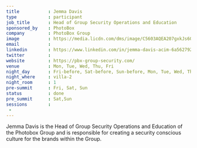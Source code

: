 ```yaml
---
title           : Jemma Davis
type            : participant
job_title       : Head of Group Security Operations and Education
sponsored_by    : PhotoBox
company         : PhotoBox Group
image           : https://media.licdn.com/dms/image/C5603AQEA207gxkJs6Q/profile-displayphoto-shrink_200_200/0?e=1554336000&v=beta&t=teRMjxmGfORsQHl8SmF7EkwFpuUtMiJYHjq9xr0Z-Vg
email           : 
linkedin        : https://www.linkedin.com/in/jemma-davis-acim-6a562792/
twitter         : 
website         : https://pbx-group-security.com/
venue           : Mon, Tue, Wed, Thu, Fri
night_day       : Fri-before, Sat-before, Sun-before, Mon, Tue, Wed, Thu
night_where     : villa-2
night_room      : 1
pre-summit      : Fri, Sat, Sun
status          : done
pre_summit      : Sat,Sun
sessions        :
 - 
---
```



Jemma Davis is the Head of Group Security Operations and Education of the Photobox Group and is responsible for creating a security conscious culture for the brands within the Group.
